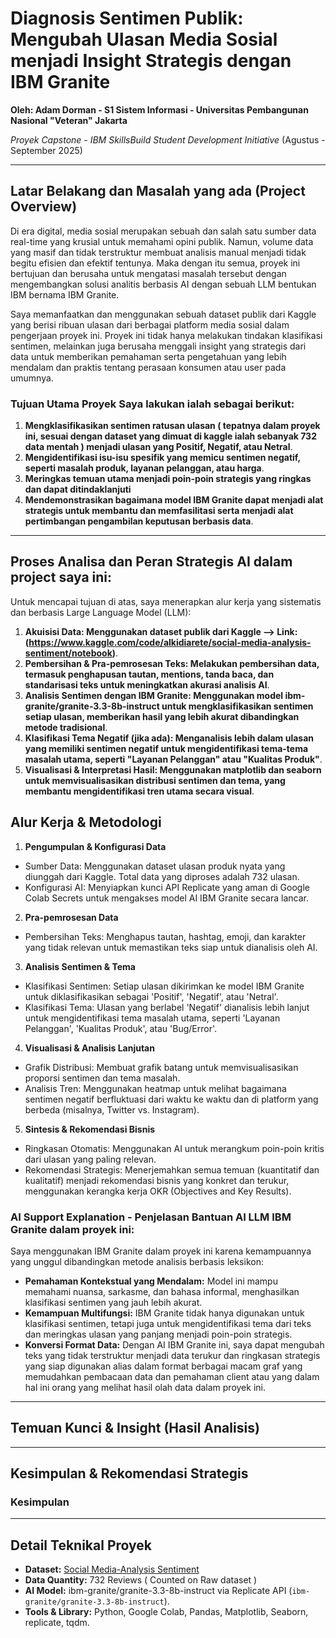 # Diagnosis Sentimen Publik: Mengubah Ulasan Media Sosial menjadi Insight Strategis dengan IBM Granite

**Oleh: Adam Dorman - S1 Sistem Informasi - Universitas Pembangunan Nasional "Veteran" Jakarta**

*Proyek Capstone - IBM SkillsBuild Student Development Initiative*
(Agustus - September 2025)

---

## Latar Belakang dan Masalah yang ada (Project Overview)

Di era digital, media sosial merupakan sebuah dan salah satu sumber data real-time yang krusial untuk memahami opini publik. Namun, volume data yang masif dan tidak terstruktur membuat analisis manual menjadi tidak begitu efisien dan efektif tentunya. Maka dengan itu semua, proyek ini bertujuan dan berusaha untuk mengatasi masalah tersebut dengan mengembangkan solusi analitis berbasis AI dengan sebuah LLM bentukan IBM bernama IBM Granite.

Saya memanfaatkan dan menggunakan sebuah dataset publik dari Kaggle yang berisi ribuan ulasan dari berbagai platform media sosial dalam pengerjaan proyek ini. Proyek ini tidak hanya melakukan tindakan klasifikasi sentimen, melainkan juga berusaha menggali insight yang strategis dari data untuk memberikan pemahaman serta pengetahuan yang lebih mendalam dan praktis tentang perasaan konsumen atau user pada umumnya.


### Tujuan Utama Proyek Saya lakukan ialah sebagai berikut:
1.  **Mengklasifikasikan sentimen ratusan ulasan ( tepatnya dalam proyek ini, sesuai dengan dataset yang dimuat di kaggle ialah sebanyak 732 data mentah ) menjadi ulasan yang Positif, Negatif, atau Netral**.
2.  **Mengidentifikasi isu-isu spesifik yang memicu sentimen negatif, seperti masalah produk, layanan pelanggan, atau harga**.
3.  **Meringkas temuan utama menjadi poin-poin strategis yang ringkas dan dapat ditindaklanjuti**
4.  **Mendemonstrasikan bagaimana model IBM Granite dapat menjadi alat strategis untuk membantu dan memfasilitasi serta menjadi alat pertimbangan pengambilan keputusan berbasis data**.

---

## Proses Analisa dan Peran Strategis AI dalam project saya ini:

Untuk mencapai tujuan di atas, saya menerapkan alur kerja yang sistematis dan berbasis Large Language Model (LLM):

1. **Akuisisi Data: Menggunakan dataset publik dari Kaggle --> Link: (https://www.kaggle.com/code/alkidiarete/social-media-analysis-sentiment/notebook)**.
2. **Pembersihan & Pra-pemrosesan Teks: Melakukan pembersihan data, termasuk penghapusan tautan, mentions, tanda baca, dan standarisasi teks untuk meningkatkan akurasi analisis AI**.
3. **Analisis Sentimen dengan IBM Granite: Menggunakan model ibm-granite/granite-3.3-8b-instruct untuk mengklasifikasikan sentimen setiap ulasan, memberikan hasil yang lebih akurat dibandingkan metode tradisional**.
4. **Klasifikasi Tema Negatif (jika ada): Menganalisis lebih dalam ulasan yang memiliki sentimen negatif untuk mengidentifikasi tema-tema masalah utama, seperti "Layanan Pelanggan" atau "Kualitas Produk"**.
5. **Visualisasi & Interpretasi Hasil: Menggunakan matplotlib dan seaborn untuk memvisualisasikan distribusi sentimen dan tema, yang membantu mengidentifikasi tren utama secara visual**.

## Alur Kerja & Metodologi
1. **Pengumpulan & Konfigurasi Data**
- Sumber Data: Menggunakan dataset ulasan produk nyata yang diunggah dari Kaggle. Total data yang diproses adalah 732 ulasan.
- Konfigurasi AI: Menyiapkan kunci API Replicate yang aman di Google Colab Secrets untuk mengakses model AI IBM Granite secara lancar.
2. **Pra-pemrosesan Data**
- Pembersihan Teks: Menghapus tautan, hashtag, emoji, dan karakter yang tidak relevan untuk memastikan teks siap untuk dianalisis oleh AI.
3. **Analisis Sentimen & Tema**
- Klasifikasi Sentimen: Setiap ulasan dikirimkan ke model IBM Granite untuk diklasifikasikan sebagai 'Positif', 'Negatif', atau 'Netral'.
- Klasifikasi Tema: Ulasan yang berlabel 'Negatif' dianalisis lebih lanjut untuk mengidentifikasi tema masalah utama, seperti 'Layanan Pelanggan', 'Kualitas Produk', atau 'Bug/Error'.
4. **Visualisasi & Analisis Lanjutan**
- Grafik Distribusi: Membuat grafik batang untuk memvisualisasikan proporsi sentimen dan tema masalah.
- Analisis Tren: Menggunakan heatmap untuk melihat bagaimana sentimen negatif berfluktuasi dari waktu ke waktu dan di platform yang berbeda (misalnya, Twitter vs. Instagram).
5. **Sintesis & Rekomendasi Bisnis**
- Ringkasan Otomatis: Menggunakan AI untuk merangkum poin-poin kritis dari ulasan yang paling relevan.
- Rekomendasi Strategis: Menerjemahkan semua temuan (kuantitatif dan kualitatif) menjadi rekomendasi bisnis yang konkret dan terukur, menggunakan kerangka kerja OKR (Objectives and Key Results).

### AI Support Explanation - Penjelasan Bantuan AI LLM IBM Granite dalam proyek ini:
Saya menggunakan IBM Granite dalam proyek ini karena kemampuannya yang unggul dibandingkan metode analisis berbasis leksikon:

-   **Pemahaman Kontekstual yang Mendalam:** Model ini mampu memahami nuansa, sarkasme, dan bahasa informal, menghasilkan klasifikasi sentimen yang jauh lebih akurat.
-   **Kemampuan Multifungsi:** IBM Granite tidak hanya digunakan untuk klasifikasi sentimen, tetapi juga untuk mengidentifikasi tema dari teks dan meringkas ulasan yang panjang menjadi poin-poin strategis.
-   **Konversi Format Data:** Dengan AI IBM Granite ini, saya dapat mengubah teks yang tidak terstruktur menjadi data terukur dan ringkasan strategis yang siap digunakan alias dalam format berbagai macam graf yang memudahkan pembacaan data dan pemahaman client atau yang dalam hal ini orang yang melihat hasil olah data dalam proyek ini.

---

## Temuan Kunci & Insight (Hasil Analisis)

---

## Kesimpulan & Rekomendasi Strategis

### Kesimpulan


---

## Detail Teknikal Proyek
- **Dataset:** [Social Media-Analysis Sentiment](https://www.kaggle.com/code/alkidiarete/social-media-analysis-sentiment/notebook)
- **Data Quantity:** 732 Reviews ( Counted on Raw dataset )
- **AI Model:** ibm-granite/granite-3.3-8b-instruct via Replicate API (`ibm-granite/granite-3.3-8b-instruct`).
- **Tools & Library:** Python, Google Colab, Pandas, Matplotlib, Seaborn, replicate, tqdm.
